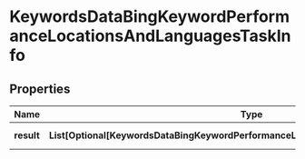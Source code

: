 # KeywordsDataBingKeywordPerformanceLocationsAndLanguagesTaskInfo


## Properties

| Name | Type | Description | Notes |
|------------ | ------------- | ------------- | -------------|
**result** | **List[Optional[KeywordsDataBingKeywordPerformanceLocationsAndLanguagesResultInfo]]** | array of results |[optional]|